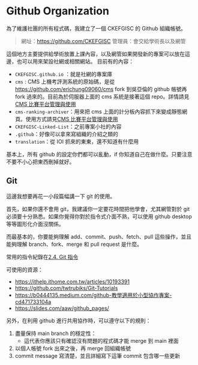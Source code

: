 # Github Organization

為了維護社團的所有程式碼，我建立了一個 CKEFGISC 的 Github 組織帳號。

> 網址：https://github.com/CKEFGISC
> 管理員：會交給學術長以及網管

這個地方主要提供給學術放置上課內容，以及網管如果開發新的專案可以放在這邊，也可以用來架設社網或相關網站。
目前有的內容：

- `CKEFGISC.github.io` ：就是社網的專案庫
- `cms` : CMS 上機考評測系統的原始碼，是從 https://github.com/erichung09060/cms fork 到吳亞倫的 github 帳號再 fork 過來的。目前為於伺服器上面的 cms 系統是接著這個 repo。詳情請見[CMS 比賽平台管理與使用](/SngEqSHATySgeTG8j312Gg)
- `cms-ranking-archiver`：用來把 cms 上面的計分板內容抓下來變成靜態網頁。使用方式請見[CMS 比賽平台管理與使用]()
- `CKEFGISC-Linked-List`：之前專案小社的內容
- `.github`：好像可以拿來寫組織的介紹之類的
- `translation`：從 IOI 抓來的東東，還不知道有什麼用

基本上，所有 github 的設定你們都可以亂動，if 你知道自己在做什麼。只要注意不要不小心把東西刪掉就好。

## Git

這邊我想要再花一小段篇幅講一下 git 的使用。

首先，如果你還不會用 git，我建議你一定要花時間把他學會，尤其網管對於 git 必須要十分熟悉。如果你覺得你對於指令式介面不熟，可以使用 github desktop 等等圖形化介面沒關係。

而最基本的，你要能夠理解 add、commit、push、fetch、pull 這些操作，並且能夠理解 branch、fork、merge 和 pull request 是什麼。

常用的指令紀錄在[2.4. Git 指令](linux-command/git.md)

可使用的資源：

- <https://ithelp.ithome.com.tw/articles/10193391>
- <https://github.com/twtrubiks/Git-Tutorials>
- <https://b0444135.medium.com/github-教學適用於小型協作專案-cd471733104a>
- <https://slides.com/aaw/github_pages/>

另外，在利用 github 進行共用協作時，可以遵守以下的規則：

1. 盡量保持 main branch 的穩定性：
   - 這代表你應該只有確認沒有問題的程式碼才能 merge 到 main 裡面
2. 以個人帳號 fork 出來之後，再 merge 回組織帳號
3. commit message 寫清楚，並且詳細寫下這筆 commit 包含哪一些更新
